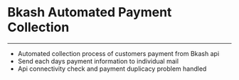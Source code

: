 # Bkash Automated Payment Collection #



----------

 - Automated collection process of customers payment from Bkash api
 - Send each days payment information to individual mail
 - Api connectivity check and payment duplicacy problem handled 
